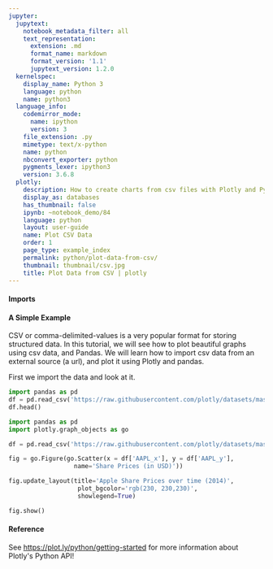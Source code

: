 ```yaml
---
jupyter:
  jupytext:
    notebook_metadata_filter: all
    text_representation:
      extension: .md
      format_name: markdown
      format_version: '1.1'
      jupytext_version: 1.2.0
  kernelspec:
    display_name: Python 3
    language: python
    name: python3
  language_info:
    codemirror_mode:
      name: ipython
      version: 3
    file_extension: .py
    mimetype: text/x-python
    name: python
    nbconvert_exporter: python
    pygments_lexer: ipython3
    version: 3.6.8
  plotly:
    description: How to create charts from csv files with Plotly and Python
    display_as: databases
    has_thumbnail: false
    ipynb: ~notebook_demo/84
    language: python
    layout: user-guide
    name: Plot CSV Data
    order: 1
    page_type: example_index
    permalink: python/plot-data-from-csv/
    thumbnail: thumbnail/csv.jpg
    title: Plot Data from CSV | plotly
---
```



#### Imports

#### A Simple Example
CSV or comma-delimited-values is a very popular format for storing structured data. In this tutorial, we will see how to plot beautiful graphs using csv data, and Pandas. We will learn how to import csv data from an external source (a url), and plot it using Plotly and pandas.

First we import the data and look at it.

```python
import pandas as pd
df = pd.read_csv('https://raw.githubusercontent.com/plotly/datasets/master/2014_apple_stock.csv')
df.head()
```

```python
import pandas as pd
import plotly.graph_objects as go

df = pd.read_csv('https://raw.githubusercontent.com/plotly/datasets/master/2014_apple_stock.csv')

fig = go.Figure(go.Scatter(x = df['AAPL_x'], y = df['AAPL_y'],
                  name='Share Prices (in USD)'))

fig.update_layout(title='Apple Share Prices over time (2014)',
                   plot_bgcolor='rgb(230, 230,230)',
                   showlegend=True)

fig.show()
```


#### Reference
See https://plot.ly/python/getting-started for more information about Plotly's Python API!

